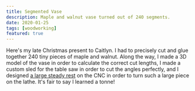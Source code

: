 ```yaml
---
title: Segmented Vase
description: Maple and walnut vase turned out of 240 segments.
date: 2020-01-25
tags: [woodworking]
featured: true
---
```

Here's my late Christmas present to Caitlyn. I had to precisely cut and glue together 240 tiny pieces of maple and walnut. Along the way, I made a 3D model of the vase in order to calculate the correct cut lengths, I made a custom sled for the table saw in order to cut the angles perfectly, and I designed [a large steady rest](/steady-rest/) on the CNC in order to turn such a large piece on the lathe. It's fair to say I learned a tonne!